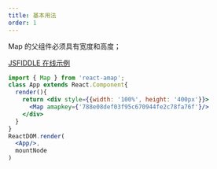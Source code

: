 ```yaml
---
title: 基本用法
order: 1
---
```


Map 的父组件必须具有宽度和高度；

[JSFIDDLE 在线示例](https://jsfiddle.net/ioslh/y9cv20cv/)

```jsx
import { Map } from 'react-amap';
class App extends React.Component{
  render(){
    return <div style={{width: '100%', height: '400px'}}>
      <Map amapkey={'788e08def03f95c670944fe2c78fa76f'}/>
    </div>
  }
}
ReactDOM.render(
  <App/>,
  mountNode
)
```
